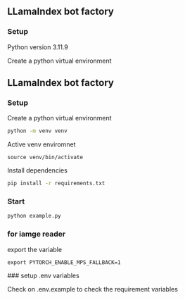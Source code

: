 ## LLamaIndex bot factory

### Setup

Python version 3.11.9

Create a python virtual environment
## LLamaIndex bot factory

### Setup
Create a python virtual environment

```bash
python -m venv venv
```

Active venv enviromnet
```
source venv/bin/activate 
```

Install dependencies
```bash
pip install -r requirements.txt
```

### Start
```bash
python example.py
```

### for iamge reader
export the variable
```
export PYTORCH_ENABLE_MPS_FALLBACK=1
```

### setup .env variables

Check on .env.example to check the requirement variables